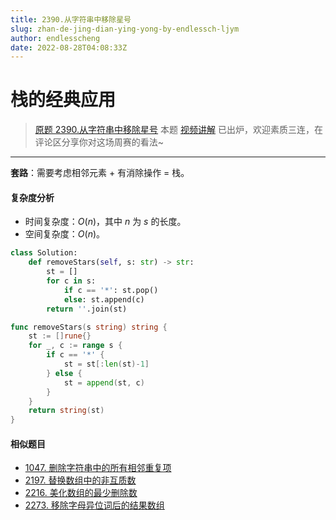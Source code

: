 ```yaml
---
title: 2390.从字符串中移除星号
slug: zhan-de-jing-dian-ying-yong-by-endlessch-ljym
author: endlesscheng
date: 2022-08-28T04:08:33Z
---
```

# 栈的经典应用
 
> [原题 2390.从字符串中移除星号](https://leetcode.cn/problems/removing-stars-from-a-string)
本题 [视频讲解](https://www.bilibili.com/video/BV1mG411V7fj) 已出炉，欢迎素质三连，在评论区分享你对这场周赛的看法~

---

**套路**：需要考虑相邻元素 + 有消除操作 = 栈。

#### 复杂度分析

- 时间复杂度：$O(n)$，其中 $n$ 为 $s$ 的长度。
- 空间复杂度：$O(n)$。

```py [sol1-Python3]
class Solution:
    def removeStars(self, s: str) -> str:
        st = []
        for c in s:
            if c == '*': st.pop()
            else: st.append(c)
        return ''.join(st)
```

```go [sol1-Go]
func removeStars(s string) string {
	st := []rune{}
	for _, c := range s {
		if c == '*' {
			st = st[:len(st)-1]
		} else {
			st = append(st, c)
		}
	}
	return string(st)
}
```

#### 相似题目

- [1047. 删除字符串中的所有相邻重复项](https://leetcode.cn/problems/remove-all-adjacent-duplicates-in-string/)
- [2197. 替换数组中的非互质数](https://leetcode.cn/problems/replace-non-coprime-numbers-in-array/)
- [2216. 美化数组的最少删除数](https://leetcode.cn/problems/minimum-deletions-to-make-array-beautiful/)
- [2273. 移除字母异位词后的结果数组](https://leetcode.cn/problems/find-resultant-array-after-removing-anagrams/)


